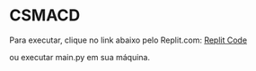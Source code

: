 # CSMACD

Para executar, clique no link abaixo pelo Replit.com:
[Replit Code](https://replit.com/@luanmedeirossil/CSMACD)

ou executar main.py em sua máquina.
